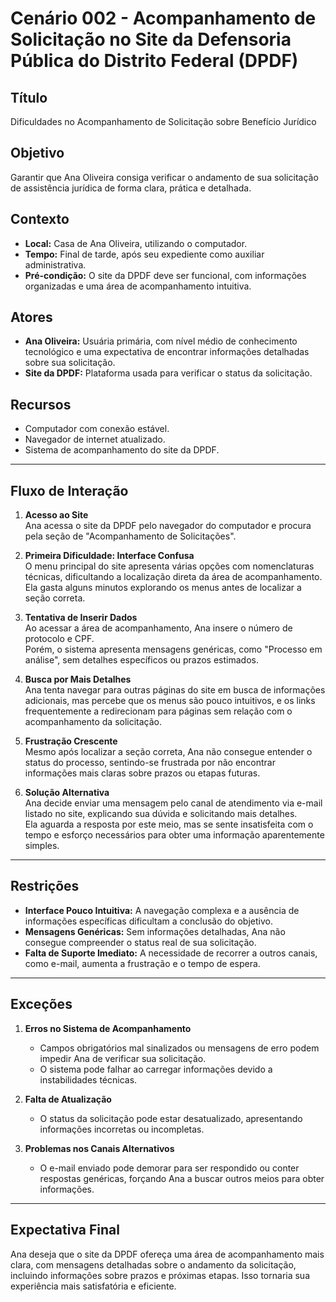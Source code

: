 # **Cenário 002 - Acompanhamento de Solicitação no Site da Defensoria Pública do Distrito Federal (DPDF)**

## **Título**  
Dificuldades no Acompanhamento de Solicitação sobre Benefício Jurídico  

## **Objetivo**  
Garantir que Ana Oliveira consiga verificar o andamento de sua solicitação de assistência jurídica de forma clara, prática e detalhada.  

## **Contexto**  
- **Local:** Casa de Ana Oliveira, utilizando o computador.  
- **Tempo:** Final de tarde, após seu expediente como auxiliar administrativa.  
- **Pré-condição:** O site da DPDF deve ser funcional, com informações organizadas e uma área de acompanhamento intuitiva.  

## **Atores**  
- **Ana Oliveira:** Usuária primária, com nível médio de conhecimento tecnológico e uma expectativa de encontrar informações detalhadas sobre sua solicitação.  
- **Site da DPDF:** Plataforma usada para verificar o status da solicitação.  

## **Recursos**  
- Computador com conexão estável.  
- Navegador de internet atualizado.  
- Sistema de acompanhamento do site da DPDF.  

---

## **Fluxo de Interação**

1. **Acesso ao Site**  
   Ana acessa o site da DPDF pelo navegador do computador e procura pela seção de "Acompanhamento de Solicitações".  

2. **Primeira Dificuldade: Interface Confusa**  
   O menu principal do site apresenta várias opções com nomenclaturas técnicas, dificultando a localização direta da área de acompanhamento.  
   Ela gasta alguns minutos explorando os menus antes de localizar a seção correta.  

3. **Tentativa de Inserir Dados**  
   Ao acessar a área de acompanhamento, Ana insere o número de protocolo e CPF.  
   Porém, o sistema apresenta mensagens genéricas, como "Processo em análise", sem detalhes específicos ou prazos estimados.  

4. **Busca por Mais Detalhes**  
   Ana tenta navegar para outras páginas do site em busca de informações adicionais, mas percebe que os menus são pouco intuitivos, e os links frequentemente a redirecionam para páginas sem relação com o acompanhamento da solicitação.  

5. **Frustração Crescente**  
   Mesmo após localizar a seção correta, Ana não consegue entender o status do processo, sentindo-se frustrada por não encontrar informações mais claras sobre prazos ou etapas futuras.  

6. **Solução Alternativa**  
   Ana decide enviar uma mensagem pelo canal de atendimento via e-mail listado no site, explicando sua dúvida e solicitando mais detalhes.  
   Ela aguarda a resposta por este meio, mas se sente insatisfeita com o tempo e esforço necessários para obter uma informação aparentemente simples.  

---

## **Restrições**  
- **Interface Pouco Intuitiva:** A navegação complexa e a ausência de informações específicas dificultam a conclusão do objetivo.  
- **Mensagens Genéricas:** Sem informações detalhadas, Ana não consegue compreender o status real de sua solicitação.  
- **Falta de Suporte Imediato:** A necessidade de recorrer a outros canais, como e-mail, aumenta a frustração e o tempo de espera.  

---

## **Exceções**

1. **Erros no Sistema de Acompanhamento**  
   - Campos obrigatórios mal sinalizados ou mensagens de erro podem impedir Ana de verificar sua solicitação.  
   - O sistema pode falhar ao carregar informações devido a instabilidades técnicas.  

2. **Falta de Atualização**  
   - O status da solicitação pode estar desatualizado, apresentando informações incorretas ou incompletas.  

3. **Problemas nos Canais Alternativos**  
   - O e-mail enviado pode demorar para ser respondido ou conter respostas genéricas, forçando Ana a buscar outros meios para obter informações.  

---

## **Expectativa Final**  
Ana deseja que o site da DPDF ofereça uma área de acompanhamento mais clara, com mensagens detalhadas sobre o andamento da solicitação, incluindo informações sobre prazos e próximas etapas. Isso tornaria sua experiência mais satisfatória e eficiente.
